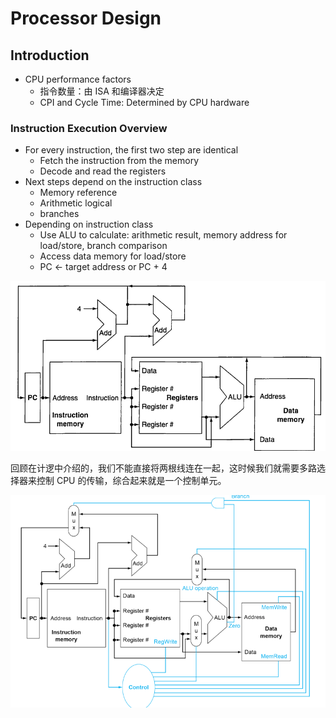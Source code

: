 # Processor Design

## Introduction

- CPU performance factors
    - 指令数量：由 ISA 和编译器决定
    - CPI and Cycle Time: Determined by CPU hardware

### Instruction Execution Overview

- For every instruction, the first two step are identical
    - Fetch the instruction from the memory
    - Decode and read the registers
- Next steps depend on the instruction class
    - Memory reference
    - Arithmetic logical
    - branches
- Depending on instruction class
    - Use ALU to calculate: arithmetic result, memory address for load/store, branch comparison
    - Access data memory for load/store
    - PC <- target address or PC + 4

![](image/4.1.png)

回顾在计逻中介绍的，我们不能直接将两根线连在一起，这时候我们就需要多路选择器来控制 CPU 的传输，综合起来就是一个控制单元。

![](image/4.2.png)

